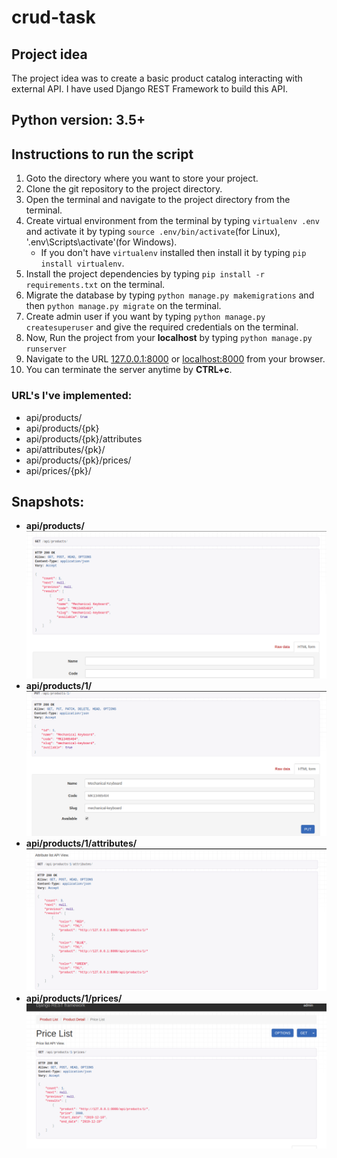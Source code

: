 # crud-task

## Project idea

The project idea was to create a basic product catalog interacting with external API.
I have used Django REST Framework to build this API. 

## Python version: 3.5+

## Instructions to run the script

1. Goto the directory where you want to store your project.
2. Clone the git repository to the project directory.
3. Open the terminal and navigate to the project directory from the terminal.
4. Create virtual environment from the terminal by typing ```virtualenv .env``` and activate it by typing `source .env/bin/activate`(for Linux), '.env\Scripts\activate'(for Windows).
    * If you don't have `virtualenv` installed then install it by typing `pip install virtualenv`.
5. Install the project dependencies by typing `pip install -r requirements.txt` on the terminal.
7. Migrate the database by typing `python manage.py makemigrations` and then `python manage.py migrate` on the terminal.
8. Create admin user if you want by typing `python manage.py createsuperuser` and give the required credentials on the terminal.
9. Now, Run the project from your **localhost** by typing `python manage.py runserver`
10. Navigate to the URL [127.0.0.1:8000](127.0.0.1:8000) or [localhost:8000](localhost:8000) from your browser.
11. You can terminate the server anytime by **CTRL+c**.

### URL's I've implemented:
* api/products/
* api/products/{pk}
* api/products/{pk}/attributes
* api/attributes/{pk}/
* api/products/{pk}/prices/
* api/prices/{pk}/

## Snapshots:

* **api/products/**
![](./md-images/SS1.png)
* **api/products/1/**
![](./md-images/SS2.png)
* **api/products/1/attributes/**
![](./md-images/SS3.png)
* **api/products/1/prices/**
![](./md-images/SS4.png)

